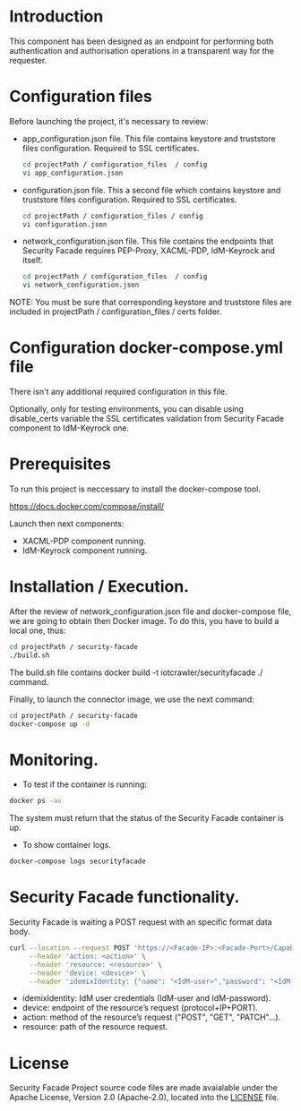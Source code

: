 # Introduction

This component has been designed as an endpoint for performing both authentication and authorisation operations in a transparent way for the requester.

# Configuration files

Before launching the project, it's necessary to review:

- app_configuration.json file. This file contains keystore and truststore files configuration. Required to SSL certificates.

	```sh
	cd projectPath / configuration_files  / config
	vi app_configuration.json
	```

- configuration.json file. This a second file which contains keystore and truststore files configuration. Required to SSL certificates.

	```sh
	cd projectPath / configuration_files / config
	vi configuration.json
	```

- network_configuration.json file. This file contains the endpoints that Security Facade requires PEP-Proxy, XACML-PDP, IdM-Keyrock and itself.

	```sh
	cd projectPath / configuration_files  / config
	vi network_configuration.json
	```

NOTE: You must be sure that corresponding keystore and truststore files are included in projectPath / configuration_files  / certs folder. 

# Configuration docker-compose.yml file

There isn't any additional required configuration in this file.

Optionally, only for testing environments, you can disable using disable_certs variable the SSL certificates validation from Security Facade component to IdM-Keyrock one.

# Prerequisites

To run this project is neccessary to install the docker-compose tool.

https://docs.docker.com/compose/install/

Launch then next components:

- XACML-PDP component running. 
- IdM-Keyrock component running. 

# Installation / Execution.

After the review of network_configuration.json file and docker-compose file, we are going to obtain then Docker image. To do this, you have to build a local one, thus:

```sh
cd projectPath / security-facade
./build.sh
```

The build.sh file contains docker build -t iotcrawler/securityfacade ./ command.

Finally, to launch the connector image, we use the next command:

```sh
cd projectPath / security-facade
docker-compose up -d
```

# Monitoring.

- To test if the container is running:

```sh
docker ps -as
```

The system must return that the status of the Security Facade container is up.

- To show container logs.

```sh
docker-compose logs securityfacade
```

# Security Facade functionality.

Security Facade is waiting a POST request with an specific format data body.

```sh
curl --location --request POST 'https://<Facade-IP>:<Facade-Port>/CapabilityManagerServlet/IdemixTokenIdentity' \
	 --header 'action: <action>' \
	 --header 'resource: <resource>' \
	 --header 'device: <device>' \
	 --header 'idemixIdentity: {"name": "<IdM-user>","password": "<IdM-password>"}'
```

- idemixIdentity: IdM user credentials (IdM-user and IdM-password).
- device: endpoint of the resource’s request (protocol+IP+PORT).
- action: method of the resource’s request ("POST", "GET", "PATCH"...).
- resource: path of the resource request.

# License

Security Facade Project source code files are made avaialable under the Apache License, Version 2.0 (Apache-2.0), located into the [LICENSE](LICENSE) file.